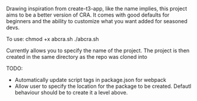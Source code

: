 Drawing inspiration from create-t3-app, like the name implies, this project aims to be a better version of CRA.
It comes with good defaults for beginners and the ability to customize what you want added for seasoned devs. 

To use:
chmod +x abcra.sh
./abcra.sh

Currently allows you to specify the name of the project. The project is then created in the same directory as the repo was cloned into


TODO:
- Automatically update script tags in package.json for webpack
- Allow user to specify the location for the package to be created. Defautl behaviour should be to create it a level above. 
